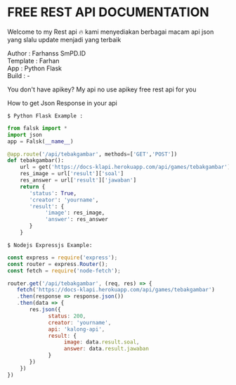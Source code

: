 # FREE REST API DOCUMENTATION

Welcome to my Rest api 🔥
kami menyediakan berbagai macam api json
yang slalu update menjadi yang terbaik

Author   : Farhanss SmPD.ID
<br>Template : Farhan 
<br>App      : Python Flask
<br>Build    : -

You don't have apikey? My api no use apikey
free rest api for you

How to get Json Response 
in your api
```
$ Python Flask Example :
```
```python
from falsk import *
import json
app = Falsk(__name__)

@app.route('/api/tebakgambar', methods=['GET','POST'])
def tebakgambar():
    url = get('https://docs-klapi.herokuapp.com/api/games/tebakgambar').Json()
    res_image = url['result']['soal']
    res_answer = url['result']['jawaban']
    return {
       'status': True,
       'creator': 'yourname',
       'result': {
            'image': res_image,
            'answer': res_answer
       }
    }
```
```
$ Nodejs Expressjs Example:
```
```javascript
const express = require('express');
const router = express.Router();
const fetch = require('node-fetch');

router.get('/api/tebakgambar', (req, res) => {
   fetch('https://docs-klapi.herokuapp.com/api/games/tebakgambar')
   .then(response => response.json())
   .then(data => {
       res.json({
             status: 200,
             creator: 'yourname',
             api: 'kalong-api',
             result: {
                  image: data.result.soal,
                  answer: data.result.jawaban
             }
       })
    })
})
```

